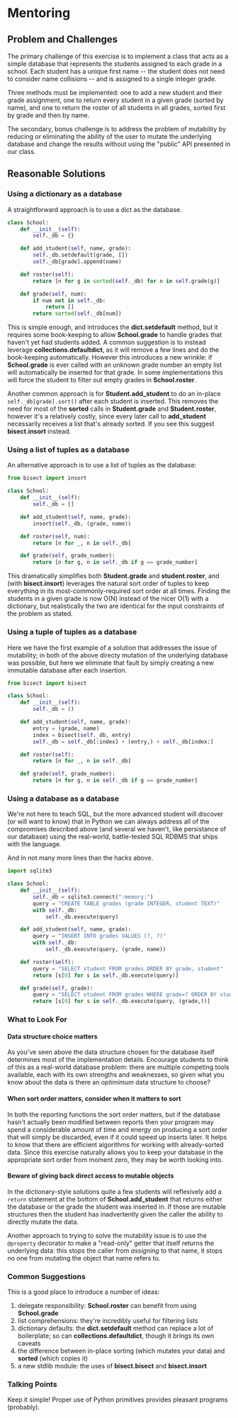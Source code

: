 # Mentoring

## Problem and Challenges

The primary challenge of this exercise is to implement a class that acts as a 
simple database that represents the students assigned to each grade in a 
school. Each student has a unique first name -- the student does not need to 
consider name collisions -- and is assigned to a single integer grade.

Three methods must be implemented: one to add a new student and their grade
assignment, one to return every student in a given grade (sorted by name), and
one to return the roster of all students in all grades, sorted first by grade
and then by name.

The secondary, bonus challenge is to address the problem of mutability by 
reducing or eliminating the ability of the user to mutate the underlying
database and change the results without using the "public" API presented in
our class.

## Reasonable Solutions

### Using a dictionary as a database

A straightforward approach is to use a dict as the database.

```python
class School:
    def __init__(self):
        self._db = {}

    def add_student(self, name, grade):
        self._db.setdefault(grade, [])
        self._db[grade].append(name)

    def roster(self):
        return [n for g in sorted(self._db) for n in self.grade(g)]

    def grade(self, num):
        if num not in self._db:
            return []
        return sorted(self._db[num])
```

This is simple enough, and introduces the **dict.setdefault** method, but it
requires some book-keeping to allow **School.grade** to handle grades that 
haven't yet had students added. A common suggestion is to instead leverage 
**collections.defaultdict**, as it will remove a few lines and do the 
book-keeping automatically. However this introduces a new wrinkle: if 
**School.grade** is ever called with an unknown grade number an empty list 
will automatically be inserted for that grade. In some implementations this
will force the student to filter out empty grades in **School.roster**.

Another common approach is for **Student.add_student** to do an in-place 
`self._db[grade].sort()` after each student is inserted. This removes
the need for most of the **sorted** calls in **Student.grade** and 
**Student.roster**, however it's a relatively costly, since every later call
to **add_student** necessarily receives a list that's already sorted. If you 
see this suggest **bisect.insort** instead.

### Using a list of tuples as a database

An alternative approach is to use a list of tuples as the database:

```python
from bisect import insort

class School:
    def __init__(self):
        self._db = []

    def add_student(self, name, grade):
        insort(self._db, (grade, name))

    def roster(self, num):
        return [n for _, n in self._db]

    def grade(self, grade_number):
        return [n for g, n in self._db if g == grade_number]
```

This dramatically simplifies both **Student.grade** and **student.roster**, 
and (with **bisect.insort**) leverages the natural sort order of tuples to
keep everything in its most-commonly-required sort order at all times. Finding
the students in a given grade is now O(N) instead of the nicer O(1) with a 
dictionary, but realistically the two are identical for the input constraints
of the problem as stated.

### Using a tuple of tuples as a database

Here we have the first example of a solution that addresses the issue of 
mutability; in both of the above directy mutation of the underlying database
was possible, but here we eliminate that fault by simply creating a new
immutable database after each insertion.

```python
from bisect import bisect

class School:
    def __init__(self):
        self._db = ()

    def add_student(self, name, grade):
        entry = (grade, name)
        index = bisect(self._db, entry)
        self._db = self._db[:index] + (entry,) + self._db[index:]

    def roster(self):
        return [n for _, n in self._db]

    def grade(self, grade_number):
        return [n for g, n in self._db if g == grade_number]
```

### Using a database as a database

We're not here to teach SQL, but the more advanced student will discover (or 
will want to know) that in Python we can always address all of the compromises 
described above (and several we haven't, like persistance of our database) 
using the real-world, battle-tested SQL RDBMS that ships with the language.

And in not many more lines than the hacks above.

```python
import sqlite3

class School:
    def __init__(self):
        self._db = sqlite3.connect(":memory:")
        query = "CREATE TABLE grades (grade INTEGER, student TEXT)"
        with self._db:
            self._db.execute(query)

    def add_student(self, name, grade):
        query = "INSERT INTO grades VALUES (?, ?)"
        with self._db:
            self._db.execute(query, (grade, name))

    def roster(self):
        query = "SELECT student FROM grades ORDER BY grade, student"
        return [s[0] for s in self._db.execute(query)]

    def grade(self, grade):
        query = "SELECT student FROM grades WHERE grade=? ORDER BY student"
        return [s[0] for s in self._db.execute(query, (grade,))]
```

### What to Look For

#### Data structure choice matters

As you've seen above the data structure chosen for the database itself 
determines most of the implementation details. Encourage students to think
of this as a real-world database problem: there are multiple competing tools
available, each with its own strengths and weaknesses, so given what you know
about the data is there an _optimimum_ data structure to choose?

#### When sort order matters, consider when it matters to sort

In both the reporting functions the sort order matters, but if the database
hasn't actually been modified between reports then your program may spend
a considerable amount of time and energy on producing a sort order that will
simply be discarded, even if it could speed up inserts later. It helps to 
know that there are efficient algorithms for working with already-sorted data.
Since this exercise naturally allows you to keep your database in the 
appropriate sort order from moment zero, they may be worth looking into.

#### Beware of giving back direct access to mutable objects

In the dictionary-style solutions quite a few students will reflexively add 
a `return` statement at the bottom of **School.add_student** that returns 
either the database or the grade the student was inserted in. If those are
mutable structures then the student has inadvertently given the caller the
ability to directly mutate the data.

Another approach to trying to solve the mutability issue is to use the
`@property` decorator to make a "read-only" getter that itself returns 
the underlying data: this stops the caller from _assigning_ to that name,
it stops no one from mutating the object that name refers to.

### Common Suggestions

This is a good place to introduce a number of ideas:

1. delegate responsibility: **School.roster** can benefit from using 
**School.grade**
2. list comprehensions: they're incredibly useful for filtering lists
3. dictionary defaults: the **dict.setdefault** method can replace a lot
of boilerplate; so can **collections.defaultdict**, though it brings its own
caveats
4. the difference between in-place sorting (which mutates your data) and 
**sorted** (which copies it)
5. a new stdlib module: the uses of **bisect.bisect** and **bisect.insort**

### Talking Points

Keep it simple! Proper use of Python primitives provides pleasant programs 
(probably).


